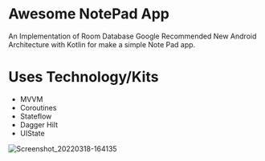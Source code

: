 # Awesome NotePad App
An Implementation of Room Database Google Recommended New Android Architecture with Kotlin for make a simple Note Pad app.

# Uses Technology/Kits
* MVVM
* Coroutines
* Stateflow
* Dagger Hilt
* UIState

![Screenshot_20220318-164135](https://user-images.githubusercontent.com/22006238/158988706-992aae2f-2cb1-438e-82ec-d68571e557a8.png)